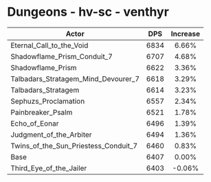 # Dungeons - hv-sc - venthyr
| Actor | DPS | Increase |
|---|:---:|:---:|
|Eternal_Call_to_the_Void|6834|6.66%|
|Shadowflame_Prism_Conduit_7|6707|4.68%|
|Shadowflame_Prism|6622|3.36%|
|Talbadars_Stratagem_Mind_Devourer_7|6618|3.29%|
|Talbadars_Stratagem|6614|3.23%|
|Sephuzs_Proclamation|6557|2.34%|
|Painbreaker_Psalm|6521|1.78%|
|Echo_of_Eonar|6496|1.39%|
|Judgment_of_the_Arbiter|6494|1.36%|
|Twins_of_the_Sun_Priestess_Conduit_7|6460|0.83%|
|Base|6407|0.00%|
|Third_Eye_of_the_Jailer|6403|-0.06%|
